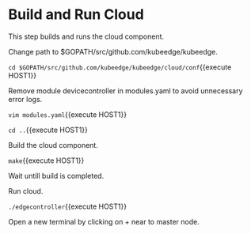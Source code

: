 # Build and Run Cloud 

This step builds and runs the cloud component.

Change path to $GOPATH/src/github.com/kubeedge/kubeedge.

`cd $GOPATH/src/github.com/kubeedge/kubeedge/cloud/conf`{{execute HOST1}}

Remove module devicecontroller in modules.yaml to avoid unnecessary error logs.

`vim modules.yaml`{{execute HOST1}}

`cd ..`{{execute HOST1}}

Build the cloud component.

`make`{{execute HOST1}}

Wait untill build is completed.

Run cloud.

`./edgecontroller`{{execute HOST1}}

Open a new terminal by clicking on + near to master node.